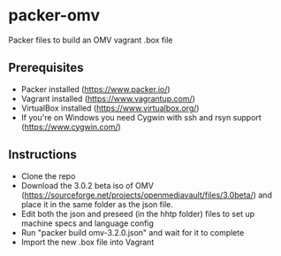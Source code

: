 # packer-omv
Packer files to build an OMV vagrant .box file

## Prerequisites
* Packer installed (https://www.packer.io/)
* Vagrant installed (https://www.vagrantup.com/)
* VirtualBox installed (https://www.virtualbox.org/)
* If you're on Windows you need Cygwin with ssh and rsyn support (https://www.cygwin.com/)

## Instructions
* Clone the repo
* Download the 3.0.2 beta iso of OMV (https://sourceforge.net/projects/openmediavault/files/3.0beta/) and place it in the same folder as the json file.
* Edit both the json and preseed (in the hhtp folder) files to set up machine specs and language config
* Run "packer build omv-3.2.0.json" and wait for it to complete
* Import the new .box file into Vagrant
